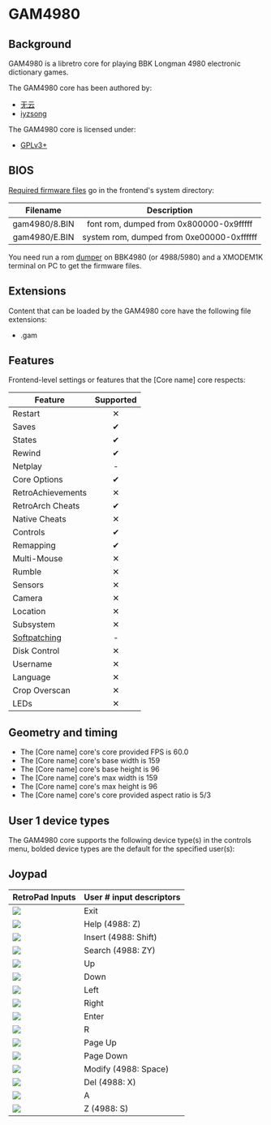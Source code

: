 # GAM4980

## Background

GAM4980 is a libretro core for playing BBK Longman 4980 electronic dictionary games.

The GAM4980 core has been authored by:

- [无云](https://gitee.com/BA4988/BBK-simulator)
- [iyzsong](https://codeberg.org/iyzsong)

The GAM4980 core is licensed under:

- [GPLv3+](https://codeberg.org/iyzsong/gam4980/raw/branch/master/COPYING)

## BIOS

[Required firmware files](https://docs.libretro.com/library/bios/) go in the frontend's system directory:

| Filename          | Description                               |
|:-----------------:|:-----------------------------------------:|
| gam4980/8.BIN     | font rom, dumped from 0x800000-0x9fffff   |
| gam4980/E.BIN     | system rom, dumped from 0xe00000-0xffffff |

You need run a rom [dumper](https://codeberg.org/iyzsong/ba4980-c-sdk/releases/download/固件导出/固件导出.gam) on
BBK4980 (or 4988/5980) and a XMODEM1K terminal on PC to get the firmware files.

## Extensions

Content that can be loaded by the GAM4980 core have the following file extensions:

- .gam

## Features

Frontend-level settings or features that the [Core name] core respects:

| Feature           | Supported |
|-------------------|:---------:|
| Restart           | ✕         |
| Saves             | ✔         |
| States            | ✔         |
| Rewind            | ✔         |
| Netplay           | -         |
| Core Options      | ✔         |
| RetroAchievements | ✕         |
| RetroArch Cheats  | ✔         |
| Native Cheats     | ✕         |
| Controls          | ✔         |
| Remapping         | ✔         |
| Multi-Mouse       | ✕         |
| Rumble            | ✕         |
| Sensors           | ✕         |
| Camera            | ✕         |
| Location          | ✕         |
| Subsystem         | ✕         |
| [Softpatching](../guides/softpatching.md) | -         |
| Disk Control      | ✕         |
| Username          | ✕         |
| Language          | ✕         |
| Crop Overscan     | ✕         |
| LEDs              | ✕         |

## Geometry and timing

- The [Core name] core's core provided FPS is 60.0
- The [Core name] core's base width is 159
- The [Core name] core's base height is 96
- The [Core name] core's max width is 159
- The [Core name] core's max height is 96
- The [Core name] core's core provided aspect ratio is 5/3

## User 1 device types

The GAM4980 core supports the following device type(s) in the controls menu, bolded device types are the default for the specified user(s):

## Joypad

| RetroPad Inputs                                | User # input descriptors |
|------------------------------------------------|--------------------------|
| ![](../image/retropad/retro_b.png)             | Exit                     |
| ![](../image/retropad/retro_y.png)             | Help (4988: Z)           |
| ![](../image/retropad/retro_select.png)        | Insert (4988: Shift)     |
| ![](../image/retropad/retro_start.png)         | Search (4988: ZY)        |
| ![](../image/retropad/retro_dpad_up.png)       | Up                       |
| ![](../image/retropad/retro_dpad_down.png)     | Down                     |
| ![](../image/retropad/retro_dpad_left.png)     | Left                     |
| ![](../image/retropad/retro_dpad_right.png)    | Right                    |
| ![](../image/retropad/retro_a.png)             | Enter                    |
| ![](../image/retropad/retro_x.png)             | R                        |
| ![](../image/retropad/retro_l1.png)            | Page Up                  |
| ![](../image/retropad/retro_r1.png)            | Page Down                |
| ![](../image/retropad/retro_l2.png)            | Modify (4988: Space)     |
| ![](../image/retropad/retro_r2.png)            | Del (4988: X)            |
| ![](../image/retropad/retro_l3.png)            | A                        |
| ![](../image/retropad/retro_r3.png)            | Z (4988: S)              |

